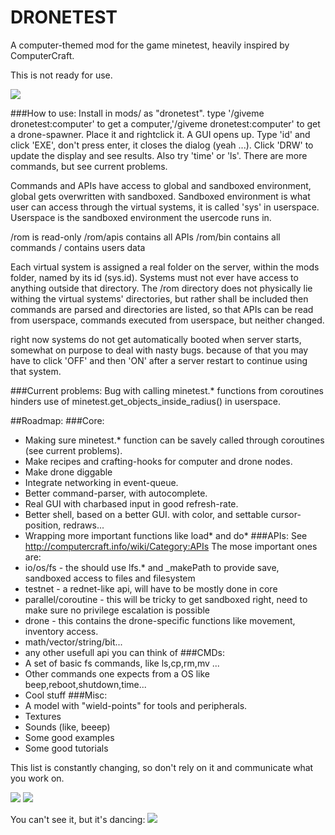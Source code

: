 DRONETEST
=========

A computer-themed mod for the game minetest, heavily inspired by ComputerCraft.

This is not ready for use.

<img src="http://dunkelraum.net/share/screen0.jpg"/>

###How to use:
Install in mods/ as "dronetest".
type '/giveme dronetest:computer' to get a computer,'/giveme dronetest:computer' to get a drone-spawner.
Place it and rightclick it. 
A GUI opens up. 
Type 'id' and click 'EXE', don't press enter, it closes the dialog (yeah ...).
Click 'DRW' to update the display and see results.
Also try 'time' or 'ls'. There are more commands, but see current problems.

Commands and APIs have access to global and sandboxed environment, global gets overwritten with sandboxed.
Sandboxed environment is what user can access through the virtual systems, it is called 'sys' in userspace.
Userspace is the sandboxed environment the usercode runs in.

/rom is read-only
/rom/apis contains all APIs
/rom/bin contains all commands
/ contains users data

Each virtual system is assigned a real folder on the server, within the mods folder, named by its id (sys.id).
Systems must not ever have access to anything outside that directory.
The /rom directory does not physically lie withing the virtual systems' directories, 
but rather shall be included then commands are parsed and directories are listed, 
so that APIs can be read from userspace, commands executed from userspace, but neither changed.

right now systems do not get automatically booted when server starts, somewhat on purpose to deal with nasty bugs.
because of that you may have to click 'OFF' and then 'ON' after a server restart to continue using that system.

###Current problems:
Bug with calling minetest.* functions from coroutines hinders use of minetest.get_objects_inside_radius() in userspace.

##Roadmap:
###Core:
  - Making sure minetest.* function can be savely called through coroutines (see current problems).
  - Make recipes and crafting-hooks for computer and drone nodes.
  - Make drone diggable
  - Integrate networking in event-queue.
  - Better command-parser, with autocomplete.
  - Real GUI with charbased input in good refresh-rate.
  - Better shell, based on a better GUI. with color, and settable cursor-position, redraws...
  - Wrapping more important functions like load* and do*
###APIs:
See http://computercraft.info/wiki/Category:APIs
The mose important ones are:
  - io/os/fs - the should use lfs.* and _makePath to provide save, sandboxed access to files and filesystem
  - testnet - a rednet-like api, will have to be mostly done in core
  - parallel/coroutine - this will be tricky to get sandboxed right, need to make sure no privilege escalation is possible
  - drone - this contains the drone-specific functions like movement, inventory access.
  - math/vector/string/bit... 
  - any other usefull api you can think of
###CMDs:
  - A set of basic fs commands, like ls,cp,rm,mv ...
  - Other commands one expects from a OS like beep,reboot,shutdown,time...
  - Cool stuff
###Misc:
  - A model with "wield-points" for tools and peripherals.
  - Textures
  - Sounds (like, beeep)
  - Some good examples
  - Some good tutorials

This list is constantly changing, so don't rely on it and communicate what you work on.


<img src="http://dunkelraum.net/share/screen1.jpg"/>
<img src="http://dunkelraum.net/share/screen2.jpg"/>

You can't see it, but it's dancing:
<img src="http://dunkelraum.net/share/screen3.jpg"/>
